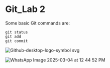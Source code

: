 # Git_Lab 2
Some basic Git commands are:
```
git status
git add
git commit
```
![Github-desktop-logo-symbol svg](https://github.com/user-attachments/assets/bdf47330-6383-4d3e-bd64-756ba36355b1)


![WhatsApp Image 2025-03-04 at 12 44 52 PM](https://github.com/user-attachments/assets/c81ec514-1092-4b88-87c3-a0c47e9c571c)
